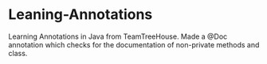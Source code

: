 # Leaning-Annotations
Learning Annotations in Java from TeamTreeHouse. Made a @Doc annotation which checks for the documentation of non-private methods and class.
